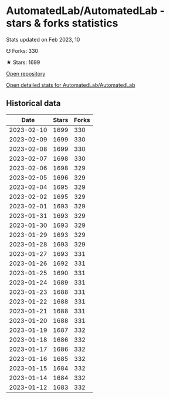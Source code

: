 # AutomatedLab/AutomatedLab - stars & forks statistics

Stats updated on Feb 2023, 10

☋ Forks: 330

★ Stars: 1699

[Open repository](https://github.com/AutomatedLab/AutomatedLab)

[Open detailed stats for AutomatedLab/AutomatedLab](https://reviewgithub.com/rep/AutomatedLab/AutomatedLab)

## Historical data
| Date | Stars | Forks |
|------|-------|-------|
| 2023-02-10 | 1699 | 330 | 
| 2023-02-09 | 1699 | 330 | 
| 2023-02-08 | 1699 | 330 | 
| 2023-02-07 | 1698 | 330 | 
| 2023-02-06 | 1698 | 329 | 
| 2023-02-05 | 1696 | 329 | 
| 2023-02-04 | 1695 | 329 | 
| 2023-02-02 | 1695 | 329 | 
| 2023-02-01 | 1693 | 329 | 
| 2023-01-31 | 1693 | 329 | 
| 2023-01-30 | 1693 | 329 | 
| 2023-01-29 | 1693 | 329 | 
| 2023-01-28 | 1693 | 329 | 
| 2023-01-27 | 1693 | 331 | 
| 2023-01-26 | 1692 | 331 | 
| 2023-01-25 | 1690 | 331 | 
| 2023-01-24 | 1689 | 331 | 
| 2023-01-23 | 1688 | 331 | 
| 2023-01-22 | 1688 | 331 | 
| 2023-01-21 | 1688 | 331 | 
| 2023-01-20 | 1688 | 331 | 
| 2023-01-19 | 1687 | 332 | 
| 2023-01-18 | 1686 | 332 | 
| 2023-01-17 | 1686 | 332 | 
| 2023-01-16 | 1685 | 332 | 
| 2023-01-15 | 1684 | 332 | 
| 2023-01-14 | 1684 | 332 | 
| 2023-01-12 | 1683 | 332 | 

